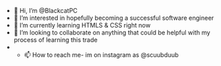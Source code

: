 - 👋 Hi, I’m @BlackcatPC
- 👀 I’m interested in hopefully becoming a successful software engineer 
- 🌱 I’m currently learning HTMLS & CSS right now
- 💞️ I’m looking to collaborate on anything that could be helpful with my process of learning this trade
- - 📫 How to reach me- im on instagram as @scuubduub 
<!---
BlackcatPC/BlackcatPC is a ✨ special ✨ repository because its `README.md` (this file) appears on your GitHub profile.
You can click the Preview link to take a look at your changes.
--->
